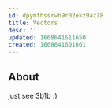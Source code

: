 ```yaml
---
id: dpymfhssrwh9r02ekz9azl8
title: Vectors
desc: ''
updated: 1668641611650
created: 1668641601661
---
```


## About

just see 3b1b :)
